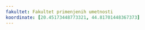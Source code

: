 ```yaml
---
fakultet: Fakultet primenjenih umetnosti
koordinate: [20.45173448773321, 44.81701448367373]
---
```

